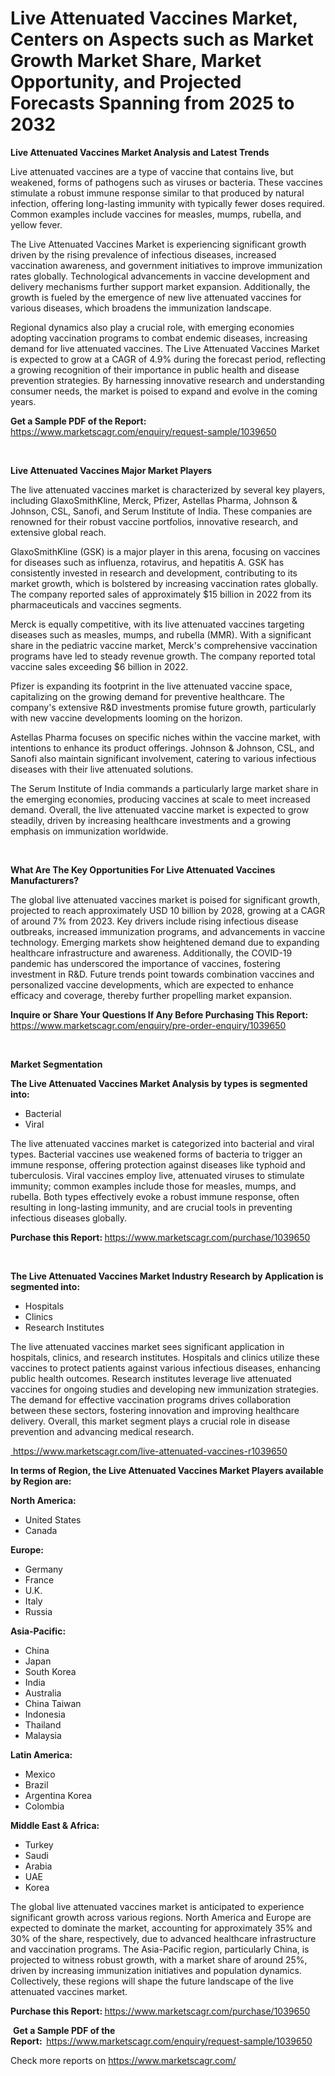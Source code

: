 <p><h1>Live Attenuated Vaccines Market, Centers on Aspects such as Market Growth Market Share, Market Opportunity, and Projected Forecasts Spanning from 2025 to 2032</h1></p><p><strong>Live Attenuated Vaccines Market Analysis and Latest Trends</strong></p>
<p><p>Live attenuated vaccines are a type of vaccine that contains live, but weakened, forms of pathogens such as viruses or bacteria. These vaccines stimulate a robust immune response similar to that produced by natural infection, offering long-lasting immunity with typically fewer doses required. Common examples include vaccines for measles, mumps, rubella, and yellow fever.</p><p>The Live Attenuated Vaccines Market is experiencing significant growth driven by the rising prevalence of infectious diseases, increased vaccination awareness, and government initiatives to improve immunization rates globally. Technological advancements in vaccine development and delivery mechanisms further support market expansion. Additionally, the growth is fueled by the emergence of new live attenuated vaccines for various diseases, which broadens the immunization landscape.</p><p>Regional dynamics also play a crucial role, with emerging economies adopting vaccination programs to combat endemic diseases, increasing demand for live attenuated vaccines. The Live Attenuated Vaccines Market is expected to grow at a CAGR of 4.9% during the forecast period, reflecting a growing recognition of their importance in public health and disease prevention strategies. By harnessing innovative research and understanding consumer needs, the market is poised to expand and evolve in the coming years.</p></p>
<p><strong>Get a Sample PDF of the Report:&nbsp;</strong> <a href="https://www.marketscagr.com/enquiry/request-sample/1039650?utm_campaign=3117&utm_medium=2&utm_source=Github&utm_content=ia&utm_term=08032025&utm_id=live-attenuated-vaccines">https://www.marketscagr.com/enquiry/request-sample/1039650</a></p>
<p>&nbsp;</p>
<p><strong>Live Attenuated Vaccines Major Market Players</strong></p>
<p><p>The live attenuated vaccines market is characterized by several key players, including GlaxoSmithKline, Merck, Pfizer, Astellas Pharma, Johnson & Johnson, CSL, Sanofi, and Serum Institute of India. These companies are renowned for their robust vaccine portfolios, innovative research, and extensive global reach.</p><p>GlaxoSmithKline (GSK) is a major player in this arena, focusing on vaccines for diseases such as influenza, rotavirus, and hepatitis A. GSK has consistently invested in research and development, contributing to its market growth, which is bolstered by increasing vaccination rates globally. The company reported sales of approximately $15 billion in 2022 from its pharmaceuticals and vaccines segments.</p><p>Merck is equally competitive, with its live attenuated vaccines targeting diseases such as measles, mumps, and rubella (MMR). With a significant share in the pediatric vaccine market, Merck's comprehensive vaccination programs have led to steady revenue growth. The company reported total vaccine sales exceeding $6 billion in 2022.</p><p>Pfizer is expanding its footprint in the live attenuated vaccine space, capitalizing on the growing demand for preventive healthcare. The company's extensive R&D investments promise future growth, particularly with new vaccine developments looming on the horizon.</p><p>Astellas Pharma focuses on specific niches within the vaccine market, with intentions to enhance its product offerings. Johnson & Johnson, CSL, and Sanofi also maintain significant involvement, catering to various infectious diseases with their live attenuated solutions.</p><p>The Serum Institute of India commands a particularly large market share in the emerging economies, producing vaccines at scale to meet increased demand. Overall, the live attenuated vaccine market is expected to grow steadily, driven by increasing healthcare investments and a growing emphasis on immunization worldwide.</p></p>
<p>&nbsp;</p>
<p><strong>What Are The Key Opportunities For Live Attenuated Vaccines Manufacturers?</strong></p>
<p><p>The global live attenuated vaccines market is poised for significant growth, projected to reach approximately USD 10 billion by 2028, growing at a CAGR of around 7% from 2023. Key drivers include rising infectious disease outbreaks, increased immunization programs, and advancements in vaccine technology. Emerging markets show heightened demand due to expanding healthcare infrastructure and awareness. Additionally, the COVID-19 pandemic has underscored the importance of vaccines, fostering investment in R&D. Future trends point towards combination vaccines and personalized vaccine developments, which are expected to enhance efficacy and coverage, thereby further propelling market expansion.</p></p>
<p><strong>Inquire or Share Your Questions If Any Before Purchasing This Report:</strong> <a href="https://www.marketscagr.com/enquiry/pre-order-enquiry/1039650?utm_campaign=3117&utm_medium=2&utm_source=Github&utm_content=ia&utm_term=08032025&utm_id=live-attenuated-vaccines">https://www.marketscagr.com/enquiry/pre-order-enquiry/1039650</a></p>
<p>&nbsp;</p>
<p><strong>Market Segmentation</strong></p>
<p><strong>The Live Attenuated Vaccines Market Analysis by types is segmented into:</strong></p>
<p><ul><li>Bacterial</li><li>Viral</li></ul></p>
<p><p>The live attenuated vaccines market is categorized into bacterial and viral types. Bacterial vaccines use weakened forms of bacteria to trigger an immune response, offering protection against diseases like typhoid and tuberculosis. Viral vaccines employ live, attenuated viruses to stimulate immunity; common examples include those for measles, mumps, and rubella. Both types effectively evoke a robust immune response, often resulting in long-lasting immunity, and are crucial tools in preventing infectious diseases globally.</p></p>
<p><strong>Purchase this Report:&nbsp;</strong><a href="https://www.marketscagr.com/purchase/1039650?utm_campaign=3117&utm_medium=2&utm_source=Github&utm_content=ia&utm_term=08032025&utm_id=live-attenuated-vaccines">https://www.marketscagr.com/purchase/1039650</a></p>
<p>&nbsp;</p>
<p><strong>The Live Attenuated Vaccines Market Industry Research by Application is segmented into:</strong></p>
<p><ul><li>Hospitals</li><li>Clinics</li><li>Research Institutes</li></ul></p>
<p><p>The live attenuated vaccines market sees significant application in hospitals, clinics, and research institutes. Hospitals and clinics utilize these vaccines to protect patients against various infectious diseases, enhancing public health outcomes. Research institutes leverage live attenuated vaccines for ongoing studies and developing new immunization strategies. The demand for effective vaccination programs drives collaboration between these sectors, fostering innovation and improving healthcare delivery. Overall, this market segment plays a crucial role in disease prevention and advancing medical research.</p></p>
<p><a href="https://www.marketscagr.com/live-attenuated-vaccines-r1039650?utm_campaign=3117&utm_medium=2&utm_source=Github&utm_content=ia&utm_term=08032025&utm_id=live-attenuated-vaccines">&nbsp;https://www.marketscagr.com/live-attenuated-vaccines-r1039650</a></p>
<p><strong>In terms of Region, the Live Attenuated Vaccines Market Players available by Region are:</strong></p>
<p>
    <p> <strong> North America: </strong>
        <ul>
            <li>United States</li>
            <li>Canada</li>
        </ul>
        </p> 
    <p> <strong> Europe: </strong>
        <ul>
            <li>Germany</li>
            <li>France</li>
            <li>U.K.</li>
            <li>Italy</li>
            <li>Russia</li>
        </ul>
        </p> 
    <p> <strong> Asia-Pacific: </strong>
        <ul>
            <li>China</li>
            <li>Japan</li>
            <li>South Korea</li>
            <li>India</li>
            <li>Australia</li>
            <li>China Taiwan</li>
            <li>Indonesia</li>
            <li>Thailand</li>
            <li>Malaysia</li>
        </ul>
        </p> 
    <p> <strong> Latin America: </strong>
        <ul>
            <li>Mexico</li>
            <li>Brazil</li>
            <li>Argentina Korea</li>
            <li>Colombia</li>
        </ul>
        </p> 
    <p> <strong> Middle East & Africa: </strong>
        <ul>
            <li>Turkey</li>
            <li>Saudi</li>
            <li>Arabia</li>
            <li>UAE</li>
            <li>Korea</li>
        </ul>
    </p>
    </p>
<p><p>The global live attenuated vaccines market is anticipated to experience significant growth across various regions. North America and Europe are expected to dominate the market, accounting for approximately 35% and 30% of the share, respectively, due to advanced healthcare infrastructure and vaccination programs. The Asia-Pacific region, particularly China, is projected to witness robust growth, with a market share of around 25%, driven by increasing immunization initiatives and population dynamics. Collectively, these regions will shape the future landscape of the live attenuated vaccines market.</p></p>
<p><strong>Purchase this Report: </strong><a href="https://www.marketscagr.com/purchase/1039650?utm_campaign=3117&utm_medium=2&utm_source=Github&utm_content=ia&utm_term=08032025&utm_id=live-attenuated-vaccines">https://www.marketscagr.com/purchase/1039650</a></p>
<p>&nbsp;<strong>Get a Sample PDF of the Report:&nbsp;&nbsp;</strong><a href="https://www.marketscagr.com/enquiry/request-sample/1039650?utm_campaign=3117&utm_medium=2&utm_source=Github&utm_content=ia&utm_term=08032025&utm_id=live-attenuated-vaccines">https://www.marketscagr.com/enquiry/request-sample/1039650</a></p>
<p><strong></strong></p>
<p>Check more reports on <a href="https://www.marketscagr.com/?utm_campaign=3117&utm_medium=2&utm_source=Github&utm_content=ia&utm_term=08032025&utm_id=live-attenuated-vaccines">https://www.marketscagr.com/</a></p>